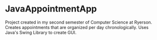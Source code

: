 # JavaAppointmentApp
Project created in my second semester of Computer Science at Ryerson. Creates appointments that are organized per day chronologically. Uses Java's Swing Library to create GUI. 

